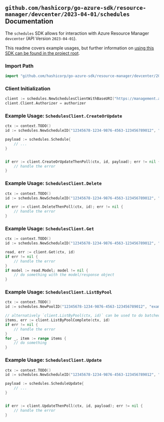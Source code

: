 
## `github.com/hashicorp/go-azure-sdk/resource-manager/devcenter/2023-04-01/schedules` Documentation

The `schedules` SDK allows for interaction with Azure Resource Manager `devcenter` (API Version `2023-04-01`).

This readme covers example usages, but further information on [using this SDK can be found in the project root](https://github.com/hashicorp/go-azure-sdk/tree/main/docs).

### Import Path

```go
import "github.com/hashicorp/go-azure-sdk/resource-manager/devcenter/2023-04-01/schedules"
```


### Client Initialization

```go
client := schedules.NewSchedulesClientWithBaseURI("https://management.azure.com")
client.Client.Authorizer = authorizer
```


### Example Usage: `SchedulesClient.CreateOrUpdate`

```go
ctx := context.TODO()
id := schedules.NewScheduleID("12345678-1234-9876-4563-123456789012", "example-resource-group", "projectValue", "poolValue", "scheduleValue")

payload := schedules.Schedule{
	// ...
}


if err := client.CreateOrUpdateThenPoll(ctx, id, payload); err != nil {
	// handle the error
}
```


### Example Usage: `SchedulesClient.Delete`

```go
ctx := context.TODO()
id := schedules.NewScheduleID("12345678-1234-9876-4563-123456789012", "example-resource-group", "projectValue", "poolValue", "scheduleValue")

if err := client.DeleteThenPoll(ctx, id); err != nil {
	// handle the error
}
```


### Example Usage: `SchedulesClient.Get`

```go
ctx := context.TODO()
id := schedules.NewScheduleID("12345678-1234-9876-4563-123456789012", "example-resource-group", "projectValue", "poolValue", "scheduleValue")

read, err := client.Get(ctx, id)
if err != nil {
	// handle the error
}
if model := read.Model; model != nil {
	// do something with the model/response object
}
```


### Example Usage: `SchedulesClient.ListByPool`

```go
ctx := context.TODO()
id := schedules.NewPoolID("12345678-1234-9876-4563-123456789012", "example-resource-group", "projectValue", "poolValue")

// alternatively `client.ListByPool(ctx, id)` can be used to do batched pagination
items, err := client.ListByPoolComplete(ctx, id)
if err != nil {
	// handle the error
}
for _, item := range items {
	// do something
}
```


### Example Usage: `SchedulesClient.Update`

```go
ctx := context.TODO()
id := schedules.NewScheduleID("12345678-1234-9876-4563-123456789012", "example-resource-group", "projectValue", "poolValue", "scheduleValue")

payload := schedules.ScheduleUpdate{
	// ...
}


if err := client.UpdateThenPoll(ctx, id, payload); err != nil {
	// handle the error
}
```
